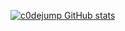 [![c0dejump GitHub stats](https://github-readme-stats.vercel.app/api?username=c0dejump&theme=midnight-purple&show_icons=true&count_private=true)](https://github-readme-stats.vercel.app/api?username=c0dejump&theme=darcula&show_icons=true&count_private=true)
